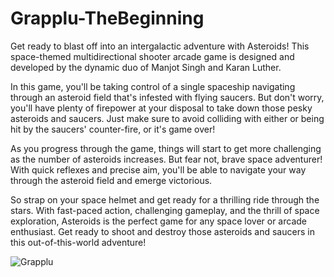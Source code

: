 # Grapplu-TheBeginning
Get ready to blast off into an intergalactic adventure with Asteroids! This space-themed multidirectional shooter arcade game is designed and developed by the dynamic duo of Manjot Singh and Karan Luther.

In this game, you'll be taking control of a single spaceship navigating through an asteroid field that's infested with flying saucers. But don't worry, you'll have plenty of firepower at your disposal to take down those pesky asteroids and saucers. Just make sure to avoid colliding with either or being hit by the saucers' counter-fire, or it's game over!

As you progress through the game, things will start to get more challenging as the number of asteroids increases. But fear not, brave space adventurer! With quick reflexes and precise aim, you'll be able to navigate your way through the asteroid field and emerge victorious.

So strap on your space helmet and get ready for a thrilling ride through the stars. With fast-paced action, challenging gameplay, and the thrill of space exploration, Asteroids is the perfect game for any space lover or arcade enthusiast. Get ready to shoot and destroy those asteroids and saucers in this out-of-this-world adventure!

![Grapplu](https://user-images.githubusercontent.com/35023765/228951724-d20a96ea-68a9-464d-8162-2bbf7b0632f1.png)
